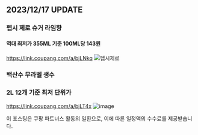 ## 2023/12/17 UPDATE
### 펩시 제로 슈거 라임향
#### 역대 최저가 355ML 기준 100ML당 143원 
https://link.coupang.com/a/bjLNkq
![펩시제로](https://github.com/Chocolate-Fudge/drinkz/assets/67302252/0c725630-ac89-4bf5-ab80-e6c69154885d)
<br>
### 백산수 무라벨 생수
### 2L 12개 기준 최저 단위가
https://link.coupang.com/a/bjLT4x
![image](https://github.com/Chocolate-Fudge/drinkz/assets/67302252/459901c5-4e67-4bd9-bd53-923c77576e38)



















이 포스팅은 쿠팡 파트너스 활동의 일환으로, 이에 따른 일정액의 수수료를 제공받습니다.

